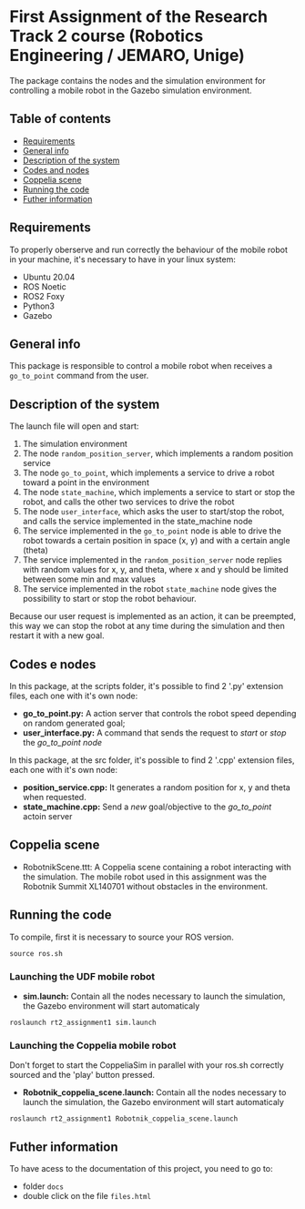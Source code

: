 # First Assignment of the Research Track 2 course (Robotics Engineering / JEMARO, Unige)
The package contains the nodes and the simulation environment for controlling a mobile robot in the Gazebo simulation environment.

## Table of contents
* [Requirements](#requirements)
* [General info](#general-info)
* [Description of the system](#description-of-the-system)
* [Codes and nodes](#codes-and-nodes) 
* [Coppelia scene](#coppelia-scene)
* [Running the code](#running-the-code) 
* [Futher information](#futher-information)

## Requirements

To properly oberserve and run correctly the behaviour of the mobile robot in your machine, it's necessary to have in your linux system:
- Ubuntu 20.04 
- ROS Noetic
- ROS2 Foxy
- Python3
- Gazebo 

## General info

This package is responsible to control a mobile robot when receives a `go_to_point` command from the user.

## Description of the system

The launch file will open and start:
1. The simulation environment
2. The node `random_position_server`, which implements a random position service
3. The node `go_to_point`, which implements a service to drive a robot toward a point in the environment
4. The node `state_machine`, which implements a service to start or stop the robot, and calls the other two services to drive the robot
5. The node `user_interface`, which asks the user to start/stop the robot, and calls the service implemented in the state_machine node
6. The service implemented in the `go_to_point` node is able to drive the robot towards a certain position in space (x, y) and with a certain angle (theta)
7. The service implemented in the `random_position_server` node replies with random values for x, y, and theta, where x and y should be limited between some min and max values
8. The service implemented in the robot `state_machine` node gives the possibility to start or stop the robot behaviour.

Because our user request is implemented as an action, it can be preempted, this way we can stop the robot at any time during the simulation and then restart it with a new goal.

## Codes e nodes

In this package, at the scripts folder, it's possible to find 2 '.py' extension files, each one with it's own node:

- **go_to_point.py:** A action server that controls the robot speed depending on random generated goal;
- **user_interface.py:** A command that sends the request to *start* or *stop* the *go_to_point node*

In this package, at the src folder, it's possible to find 2 '.cpp' extension files, each one with it's own node:

- **position_service.cpp:** It generates a random position for x, y and theta when requested.
- **state_machine.cpp:** Send a *new* goal/objective to the *go_to_point* actoin server

## Coppelia scene

- RobotnikScene.ttt: A Coppelia scene containing a robot interacting with the simulation. The mobile robot used in this assignment was the Robotnik Summit XL140701 without obstacles in the environment.

## Running the code

To compile, first it is necessary to source your ROS version.
```
source ros.sh
```

### Launching the UDF mobile robot

- **sim.launch:** Contain all the nodes necessary to launch the simulation, the Gazebo environment will start automaticaly
```
roslaunch rt2_assignment1 sim.launch
```

### Launching the Coppelia mobile robot

Don't forget to start the CoppeliaSim in parallel with your ros.sh correctly sourced and the 'play' button pressed.

- **Robotnik_coppelia_scene.launch:** Contain all the nodes necessary to launch the simulation, the Gazebo environment will start automaticaly
```
roslaunch rt2_assignment1 Robotnik_coppelia_scene.launch
```

## Futher information

To have acess to the documentation of this project, you need to go to:
- folder `docs`
- double click on the file `files.html`
 
